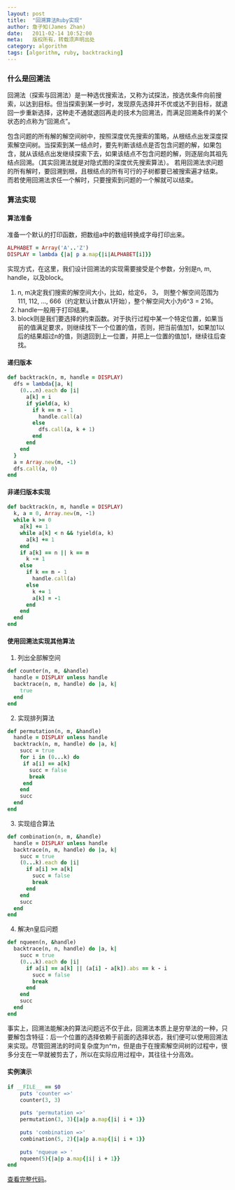 ```yaml
---
layout: post
title:  "回溯算法Ruby实现"
author: 詹子知(James Zhan)
date:   2011-02-14 10:52:00
meta:   版权所有，转载须声明出处
category: algorithm
tags: [algorithm, ruby, backtracking]
---
```


### 什么是回溯法
回溯法（探索与回溯法）是一种选优搜索法，又称为试探法，按选优条件向前搜索，以达到目标。但当探索到某一步时，发现原先选择并不优或达不到目标，就退回一步重新选择，这种走不通就退回再走的技术为回溯法，而满足回溯条件的某个状态的点称为“回溯点”。

包含问题的所有解的解空间树中，按照深度优先搜索的策略，从根结点出发深度探索解空间树。当探索到某一结点时，要先判断该结点是否包含问题的解，如果包含，就从该结点出发继续探索下去，如果该结点不包含问题的解，则逐层向其祖先结点回溯。（其实回溯法就是对隐式图的深度优先搜索算法）。 若用回溯法求问题的所有解时，要回溯到根，且根结点的所有可行的子树都要已被搜索遍才结束。 而若使用回溯法求任一个解时，只要搜索到问题的一个解就可以结束。

### 算法实现

#### 算法准备

准备一个默认的打印函数，把数组a中的数组转换成字母打印出来。

~~~ruby
ALPHABET = Array('A'..'Z')                       
DISPLAY = lambda {|a| p a.map{|i|ALPHABET[i]}}   
~~~

实现方式，在这里，我们设计回溯法的实现需要接受是个参数，分别是n, m, handle，以及block。

1. n, m决定我们搜索的解空间大小，比如，给定6， 3， 则整个解空间范围为111, 112, ..., 666（约定默认计数从1开始），整个解空间大小为6^3 = 216。
2. handle一般用于打印结果。
3. block则是我们要选择的约束函数。对于执行过程中某一个特定位置，如果当前的值满足要求，则继续找下一个位置的值，否则，把当前值加1，如果加1以后的结果超过n的值，则退回到上一位置，并把上一位置的值加1，继续往后查找。

#### 递归版本

~~~ruby
def backtrack(n, m, handle = DISPLAY) 
  dfs = lambda{|a, k|              
    (0...n).each do |i|               
      a[k] = i                        
      if yield(a, k)                  
        if k == m - 1                 
          handle.call(a)              
        else                          
          dfs.call(a, k + 1)          
        end                           
      end                             
    end                               
  }                                   
  a = Array.new(m, -1)                
  dfs.call(a, 0)                      
end                                   
~~~

#### 非递归版本实现

~~~ruby
def backtrack(n, m, handle = DISPLAY)  
  k, a = 0, Array.new(m, -1)           
  while k >= 0                         
    a[k] += 1                          
    while a[k] < n && !yield(a, k)     
      a[k] += 1                        
    end                                
    if a[k] == n || k == m             
      k -= 1                           
    else                               
      if k == m - 1                    
        handle.call(a)                 
      else                             
        k += 1                         
        a[k] = -1                      
      end                              
    end                                
  end                                  
end                                    
~~~

#### 使用回溯法实现其他算法

1. 列出全部解空间

~~~ruby
def counter(n, m, &handle)             
  handle = DISPLAY unless handle       
  backtrace(n, m, handle) do |a, k|    
    true                               
  end                                  
end                                    
~~~

2. 实现排列算法

~~~ruby
def permutation(n, m, &handle)                       
  handle = DISPLAY unless handle                     
  backtrack(n, m, handle) do |a, k|                  
    succ = true                                      
    for i in (0...k) do                              
     if a[i] == a[k]                                 
       succ = false                                  
       break                                         
     end                                             
    end                                              
    succ                                             
  end                                                
end
~~~                                                  

3. 实现组合算法  
  
~~~ruby                                                     
def combination(n, m, &handle)                       
  handle = DISPLAY unless handle                     
  backtrace(n, m, handle) do |a, k|                  
    succ = true                                      
    (0...k).each do |i|                              
      if a[i] >= a[k]                                
        succ = false                                 
        break                                        
      end                                            
    end                                              
    succ                                             
  end                                                
end                                                  
~~~
    
4. 解决n皇后问题 

~~~ruby                                                     
def nqueen(n, &handle)                               
  backtrace(n, n, handle) do |a, k|                  
    succ = true                                      
    (0...k).each do |i|                              
      if a[i] == a[k] || (a[i] - a[k]).abs == k - i  
        succ = false                                 
        break                                        
      end                                            
    end                                              
    succ                                             
  end                                                
end                                                  
~~~
    
事实上，回溯法能解决的算法问题远不仅于此，回溯法本质上是穷举法的一种，只要解包含特征：后一个位置的选择依赖于前面的选择状态，我们便可以使用回溯法来实现。尽管回溯法的时间复杂度为n^m，但是由于在搜索解空间树的过程中，很多分支在一早就被剪去了，所以在实际应用过程中，其往往十分高效。

#### 实例演示

~~~ruby
if __FILE__ == $0   
    puts 'counter =>'                              
    counter(3, 3)                                  
                                                   
    puts 'permutation =>'                          
    permutation(3, 3){|a|p a.map{|i| i + 1}}       
                                                   
    puts 'combination =>'                          
    combination(5, 2){|a|p a.map{|i| i + 1}}       
                                                   
    puts 'nqueue => '                              
    nqueen(5){|a|p a.map{|i| i + 1}}   
end                                                
~~~

[查看完整代码](https://github.com/jameszhan/rhea/blob/master/codes/ruby/algorithm/backtracking.rb)。

